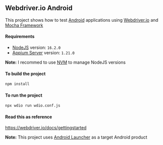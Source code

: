 Webdriver.io Android
----------------------------

This project shows how to test [Android](https://www.android.com/) applications using [Webdriver.io](https://webdriver.io/) and [Mocha Framework](https://mochajs.org/)

#### Requirements

* [NodeJS](https://nodejs.org/en/) version: `16.2.0`
* [Appium Server](https://appium.io/) version: `1.21.0`

**Note:** I recommed to use [NVM](https://github.com/nvm-sh/nvm) to manage NodeJS versions

#### To build the project

```bash
npm install
```

#### To run the project

```bash
npx wdio run wdio.conf.js
```

#### Read this as reference

https://webdriver.io/docs/gettingstarted


**Note:** This project uses [Android Launcher](https://github.com/josdem/android-launcher) as a target Android product